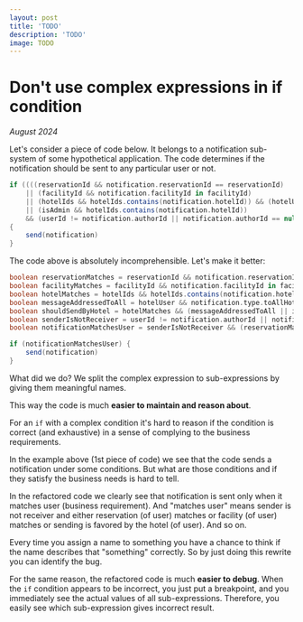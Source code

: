 ```yaml
---
layout: post
title: 'TODO'
description: 'TODO'
image: TODO
---
```


# Don't use complex expressions in if condition

_August 2024_
     
Let's consider a piece of code below. It belongs to a notification sub-system of some hypothetical application. The code determines if the notification should be sent to any particular user or not. 

```groovy
if ((((reservationId && notification.reservationId == reservationId)
    || (facilityId && notification.facilityId in facilityId)
    || (hotelIds && hotelIds.contains(notification.hotelId)) && (hotelUser && notification.type.toAllHotelUsers || reservationId && notification.type.toAllReservations))
    || (isAdmin && hotelIds.contains(notification.hotelId))
    && (userId != notification.authorId || notification.authorId == null))) 
{
    send(notification)
}
```
              
The code above is absolutely incomprehensible. Let's make it better: 

```groovy
boolean reservationMatches = reservationId && notification.reservationId == reservationId
boolean facilityMatches = facilityId && notification.facilityId in facilityId
boolean hotelMatches = hotelIds && hotelIds.contains(notification.hotelId)
boolean messageAddressedToAll = hotelUser && notification.type.toAllHotelUsers || reservationId && notification.type.toAllReservations
boolean shouldSendByHotel = hotelMatches && (messageAddressedToAll || isAdmin)
boolean senderIsNotReceiver = userId != notification.authorId || notification.authorId == null
boolean notificationMatchesUser = senderIsNotReceiver && (reservationMatches || facilityMatches || shouldSendByHotel)

if (notificationMatchesUser) {
    send(notification)
}
```

What did we do? We split the complex expression to sub-expressions by giving them meaningful names.

This way the code is much **easier to maintain and reason about**. 

For an `if` with a complex condition it's hard to reason if the condition is correct (and exhaustive) in a sense of complying to the business requirements. 

In the example above (1st piece of code) we see that the code sends a notification under some conditions. But what are those conditions and if they satisfy the business needs is hard to tell. 

In the refactored code we clearly see that notification is sent only when it matches user (business requirement). And "matches user" means sender is not receiver and either reservation (of user) matches or facility (of user) matches or sending is favored by the hotel (of user). And so on.

Every time you assign a name to something you have a chance to think if the name describes that "something" correctly. So by just doing this rewrite you can identify the bug.

For the same reason, the refactored code is much **easier to debug**. When the `if` condition appears to be incorrect, you just put a breakpoint, and you immediately see the actual values of all sub-expressions. Therefore, you easily see which sub-expression gives incorrect result.

